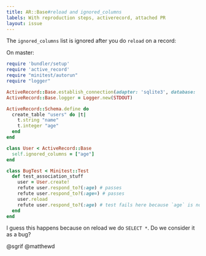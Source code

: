 ```yaml
---
title: AR::Base#reload and ignored_columns
labels: With reproduction steps, activerecord, attached PR
layout: issue
---
```


The `ignored_columns` list is ignored after you do `reload` on a record:

On master:

```ruby
require 'bundler/setup'
require 'active_record'
require "minitest/autorun"
require "logger"

ActiveRecord::Base.establish_connection(adapter: 'sqlite3', database: ':memory:')
ActiveRecord::Base.logger = Logger.new(STDOUT)

ActiveRecord::Schema.define do
  create_table "users" do |t|
    t.string "name"
    t.integer "age"
  end
end

class User < ActiveRecord::Base
  self.ignored_columns = ["age"]
end

class BugTest < Minitest::Test
  def test_association_stuff
    user = User.create!
    refute user.respond_to?(:age) # passes
    refute user.respond_to?(:age=) # passes
    user.reload
    refute user.respond_to?(:age) # test fails here because `age` is not available
  end
end
```

I guess this happens because on reload we do `SELECT *`.
Do we consider it as a bug?

@sgrif @matthewd 

